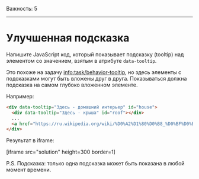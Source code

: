 Важность: 5

---

# Улучшенная подсказка

Напишите JavaScript код, который показывает подсказку (tooltip) над элементом со значением, взятым в атрибуте `data-tooltip`.

Это похоже на задачу <info:task/behavior-tooltip>, но здесь элементы с подсказками могут быть вложены друг в друга. Показываться должна подсказка на самом глубоко вложенном элементе.

Например:

```html
<div data-tooltip="Здесь - домашний интерьер" id="house">
  <div data-tooltip="Здесь - крыша" id="roof"></div>
  ...
  <a href="https://ru.wikipedia.org/wiki/%D0%A2%D1%80%D0%B8_%D0%BF%D0%BE%D1%80%D0%BE%D1%81%D1%91%D0%BD%D0%BA%D0%B0" data-tooltip="Читать далее…">Наведи курсор на меня</a>
</div>
```

Результат в iframe:

[iframe src="solution" height=300 border=1]

P.S. Подсказка: только одна подсказка может быть показана в любой момент времени.
